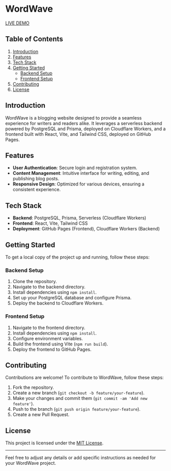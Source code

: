 
# WordWave 
[LIVE DEMO](https://aryamanpathak2022.github.io/WordWave/)

## Table of Contents

1. [Introduction](#introduction)
2. [Features](#features)
3. [Tech Stack](#tech-stack)
4. [Getting Started](#getting-started)
   - [Backend Setup](#backend-setup)
   - [Frontend Setup](#frontend-setup)
5. [Contributing](#contributing)
6. [License](#license)

## Introduction

WordWave is a blogging website designed to provide a seamless experience for writers and readers alike. It leverages a serverless backend powered by PostgreSQL and Prisma, deployed on Cloudflare Workers, and a frontend built with React, Vite, and Tailwind CSS, deployed on GitHub Pages.

## Features

- **User Authentication**: Secure login and registration system.
- **Content Management**: Intuitive interface for writing, editing, and publishing blog posts.
- **Responsive Design**: Optimized for various devices, ensuring a consistent experience.

## Tech Stack

- **Backend**: PostgreSQL, Prisma, Serverless (Cloudflare Workers)
- **Frontend**: React, Vite, Tailwind CSS
- **Deployment**: GitHub Pages (Frontend), Cloudflare Workers (Backend)

## Getting Started

To get a local copy of the project up and running, follow these steps:

### Backend Setup

1. Clone the repository.
2. Navigate to the backend directory.
3. Install dependencies using `npm install`.
4. Set up your PostgreSQL database and configure Prisma.
5. Deploy the backend to Cloudflare Workers.

### Frontend Setup

1. Navigate to the frontend directory.
2. Install dependencies using `npm install`.
3. Configure environment variables.
4. Build the frontend using Vite (`npm run build`).
5. Deploy the frontend to GitHub Pages.

## Contributing

Contributions are welcome! To contribute to WordWave, follow these steps:

1. Fork the repository.
2. Create a new branch (`git checkout -b feature/your-feature`).
3. Make your changes and commit them (`git commit -am 'Add new feature'`).
4. Push to the branch (`git push origin feature/your-feature`).
5. Create a new Pull Request.

## License

This project is licensed under the [MIT License](LICENSE).

---

Feel free to adjust any details or add specific instructions as needed for your WordWave project.
